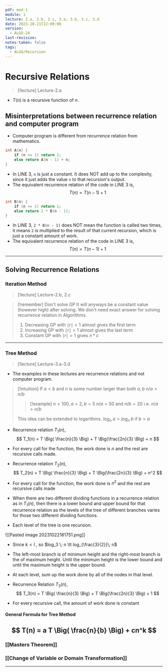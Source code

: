 ```yaml
---
pdf: mod-1
module: 1
lecture: 2.a, 2.b, 2.c, 3.a, 3.b, 3.c, 3.d
date: 2023-10-21T22:09:00
version:
  - ALGO-24
last-revision: 
notes-taken: false
tags:
  - ALGO/Recursion
---
```

# Recursive Relations
> [!lecture] Lecture-2.a

- $T(n)$ is a recursive function of $n$. 

## Misinterpretations between recurrence relation and computer program
- Computer program is different from recurrence relation from mathematics.

```c hl:3
int A(n) {
	if (n <= 1) return 1;
	else return A(n - 1) + n;
}
```

- In LINE 3, `n` is just a constant. It does NOT add up to the complexity, since it just adds the value `n` to that recursion's output.
- The equivalent recurrence relation of the code in LINE 3 is,
$$
T(n) = T(n - 1) + 1
$$


```c hl:3
int B(n) {
	if (n <= 1) return 1;
	else return 2 * B(n - 1);
}
```

- In LINE 3, `2 * B(n - 1)` does NOT mean the function is called two times, it means `2` is multiplied to the result of that current recursion, which is just a constant amount of work.
- The equivalent recurrence relation of the code in LINE 3 is,
$$
T(n) = T(n - 1) + 1
$$

---
## Solving Recurrence Relations

### Iteration Method
> [!lecture] Lecture-2.b, 2.c

> [!remember] Don't solve GP 
> It will anyways be a constant value (however high) after solving. We don't need exact answer for solving recurrence relation in Algorithms.
> 1. Decreasing GP with $\mid r \mid \lt 1$ almost gives the first term
> 2. Increasing GP with $\mid r \mid \gt 1$ almost gives the last term
> 3. Constant GP with $\mid r \mid = 1$ gives $n*c$

---
### Tree Method
> [!lecture] Lecture-3.a-3.d
- The examples in these lectures are recurrence relations and not computer program.

> [!intuition] If $a \lt b$ and $n$ is some number larger than both $a, b$
> $n / a \gt n / b$ 
>> [!example] $n = 100, a = 2, b = 5$
>> $n / a = 50$ and $n / b = 20$ i.e. $n / a \gt n / b$
>
> This idea can be extended to logarithms.
> $log_n \;a > log_n\; b$ if $b > a$

- Recurrence relation $T_1(n)$,
$$
T_1(n) = T \Big( \frac{n}{3} \Big) + T \Big(\frac{2n}{3} \Big) + n
$$
- For every call for the function, the work done is $n$ and the rest are recursive calls made.

- Recurrence relation $T_2(n)$,
$$
T_2(n) = T \Big( \frac{n}{3} \Big) + T \Big(\frac{2n}{3} \Big) + n^2
$$
- For every call for the function, the work done is $n^2$ and the rest are recursive calls made

- When there are two different dividing functions in a recurrence relation as in $T_1(n)$, then there is a lower bound and upper bound for that recurrence relation as the levels of the tree of different branches varies for those two different dividing functions.
- Each level of the tree is one recursion.

![[Pasted image 20231022181751.png]]

- Since $k \lt l$ , so $log_3 \; n \lt log_{\frac{3}{2}}\; n$
- The left-most branch is of minimum height and the right-most branch is the of maximum height. Until the minimum height is the lower bound and until the maximum height is the upper bound.
- At each level, sum up the work done by all of the nodes in that level.

- Recurrence Relation $T_3(n)$,
$$
T_3(n) = T \Big( \frac{n}{3} \Big) + T \Big(\frac{2n}{3} \Big) + 1
$$
- For every recursive call, the amount of work done is constant

#### General Formula for Tree Method
$$
T(n) = a T \Big( \frac{n}{b} \Big) + cn^k
$$
---

### [[Masters Theorem]]

### [[Change of Variable or Domain Transformation]]

---
